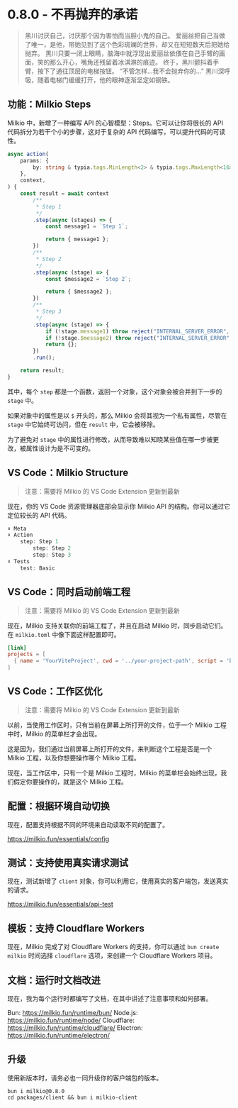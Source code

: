 # 0.8.0 - 不再抛弃的承诺

> 黑川讨厌自己，讨厌那个因为害怕而当胆小鬼的自己。
> 爱丽丝把自己当做了唯一，是他，带她见到了这个色彩斑斓的世界，却又在短短数天后把她给抛弃。
> 黑川只要一闭上眼睛，脑海中就浮现出爱丽丝依偎在自己手臂的画面，笑的那么开心，嘴角还残留着冰淇淋的痕迹。
> 终于，黑川颤抖着手臂，按下了通往顶层的电梯按钮。
> “不管怎样…我不会抛弃你的…” 黑川深呼吸，随着电梯门缓缓打开，他的眼神逐渐坚定如钢铁。

## 功能：Milkio Steps

Milkio 中，新增了一种编写 API 的心智模型：Steps。它可以让你将很长的 API 代码拆分为若干个小的步骤，这对于复杂的 API 代码编写，可以提升代码的可读性。

```ts
async action(
	params: {
		by: string & typia.tags.MinLength<2> & typia.tags.MaxLength<16>;
	},
	context,
) {
	const result = await context
		/**
		 * Step 1
		 */
		.step(async (stages) => {
			const message1 = `Step 1`;

			return { message1 };
		})
		/**
		 * Step 2
		 */
		.step(async (stage) => {
			const $message2 = `Step 2`;

			return { $message2 };
		})
		/**
		 * Step 3
		 */
		.step(async (stage) => {
			if (!stage.message1) throw reject("INTERNAL_SERVER_ERROR", undefined);
			if (!stage.$message2) throw reject("INTERNAL_SERVER_ERROR", undefined);
			return {};
		})
		.run();

	return result;
}
```

其中，每个 `step` 都是一个函数，返回一个对象，这个对象会被合并到下一步的 `stage` 中。

如果对象中的属性是以 `$` 开头的，那么 Milkio 会将其视为一个私有属性，尽管在 `stage` 中它始终可访问，但在 `result` 中，它会被移除。

为了避免对 `stage` 中的属性进行修改，从而导致难以知晓某些值在哪一步被更改，被属性设计为是不可变的。

## VS Code：Milkio Structure

> 注意：需要将 Milkio 的 VS Code Extension 更新到最新

现在，你的 VS Code 资源管理器底部会显示你 Milkio  API 的结构。你可以通过它定位较长的 API 代码。

```ts
⬇️ Meta
⬇️ Action
    step: Step 1
		step: Step 2
		step: Step 3
⬇️ Tests
    test: Basic
```

## VS Code：同时启动前端工程

> 注意：需要将 Milkio 的 VS Code Extension 更新到最新

现在，Milkio 支持关联你的前端工程了，并且在启动 Milkio 时，同步启动它们。在 `milkio.toml` 中像下面这样配置即可。

```toml
[link]
projects = [
  { name = 'YourViteProject', cwd = '../your-project-path', script = 'bun run dev' },
]
```

## VS Code：工作区优化

> 注意：需要将 Milkio 的 VS Code Extension 更新到最新

以前，当使用工作区时，只有当前在屏幕上所打开的文件，位于一个 Milkio 工程中时，Milkio 的菜单栏才会出现。

这是因为，我们通过当前屏幕上所打开的文件，来判断这个工程是否是一个 Milkio 工程，以及你想要操作哪个 Milkio 工程。

现在，当工作区中，只有一个是 Milkio 工程时，Milkio 的菜单栏会始终出现，我们假定你要操作的，就是这个 Milkio 工程。

## 配置：根据环境自动切换

现在，配置支持根据不同的环境来自动读取不同的配置了。

https://milkio.fun/essentials/config

## 测试：支持使用真实请求测试

现在，测试新增了 `client` 对象，你可以利用它，使用真实的客户端包，发送真实的请求。

https://milkio.fun/essentials/api-test

## 模板：支持 Cloudflare Workers

现在，Milkio 完成了对 Cloudflare Workers 的支持，你可以通过 `bun create milkio` 时间选择 `cloudflare` 选项，来创建一个 Cloudflare Workers 项目。

## 文档：运行时文档改进

现在，我为每个运行时都编写了文档，在其中讲述了注意事项和如何部署。

Bun: https://milkio.fun/runtime/bun/
Node.js: https://milkio.fun/runtime/node/
Cloudflare: https://milkio.fun/runtime/cloudflare/
Electron: https://milkio.fun/runtime/electron/

## 升级

使用新版本时，请务必也一同升级你的客户端包的版本。

```
bun i milkio@0.8.0
cd packages/client && bun i milkio-client
```